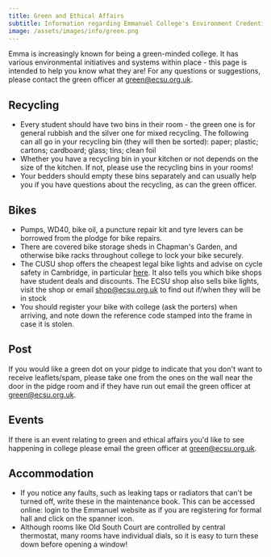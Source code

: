 ```yaml
---
title: Green and Ethical Affairs
subtitle: Information regarding Emmanuel College's Environment Credentials
image: /assets/images/info/green.png
---
```

Emma is increasingly known for being a green-minded college. It has various environmental initiatives and systems within place - this page is intended to help you know what they are! For any questions or suggestions, please contact the green officer at [green@ecsu.org.uk](mailto:green@ecsu.org.uk).

## Recycling

* Every student should have two bins in their room - the green one is for general rubbish and the silver one for mixed recycling. The following can all go in your recycling bin (they will then be sorted): paper; plastic; cartons; cardboard; glass; tins; clean foil
* Whether you have a recycling bin in your kitchen or not depends on the size of the kitchen. If not, please use the recycling bins in your rooms!
* Your bedders should empty these bins separately and can usually help you if you have questions about the recycling, as can the green officer. 

## Bikes

* Pumps, WD40, bike oil, a puncture repair kit and tyre levers can be borrowed from the plodge for bike repairs. 
* There are covered bike storage sheds in Chapman's Garden, and otherwise bike racks throughout college to lock your bike securely.
* The CUSU shop offers the cheapest legal bike lights and advise on cycle safety in Cambridge, in particular [here](http://www.studentadvice.cam.ac.uk/welfare/cycling/). It also tells you which bike shops have student deals and discounts. The ECSU shop also sells bike lights, visit the shop or email [shop@ecsu.org.uk](mailto:shop@ecsu.org.uk) to find out if/when they will be in stock 
* You should register your bike with college (ask the porters) when arriving, and note down the reference code stamped into the frame in case it is stolen.

## Post

If you would like a green dot on your pidge to indicate that you don't want to receive leaflets/spam, please take one from the ones on the wall near the door in the pidge room and if they have run out email the green officer at [green@ecsu.org.uk](mailto:green@ecsu.org.uk).

## Events

If there is an event relating to green and ethical affairs you'd like to see happening in college please email the green officer at [green@ecsu.org.uk](mailto:green@ecsu.org.uk).

## Accommodation

* If you notice any faults, such as leaking taps or radiators that can't be turned off, write these in the maintenance book. This can be accessed online: login to the Emmanuel website as if you are registering for formal hall and click on the spanner icon.
* Although rooms like Old South Court are controlled by central thermostat, many rooms have individual dials, so it is easy to turn these down before opening a window!
